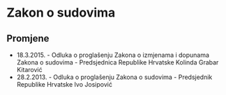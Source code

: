 # Zakon o sudovima

## Promjene

- 18.3.2015. - Odluka o proglašenju Zakona o izmjenama i dopunama Zakona o sudovima - Predsjednica Republike Hrvatske Kolinda Grabar Kitarović
- 28.2.2013. - Odluka o proglašenju Zakona o sudovima - Predsjednik Republike Hrvatske Ivo Josipović

